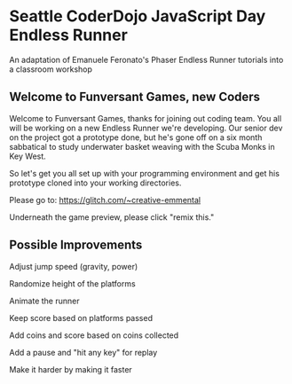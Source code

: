 # Seattle CoderDojo JavaScript Day Endless Runner
An adaptation of Emanuele Feronato's Phaser Endless Runner tutorials into a classroom workshop

## Welcome to Funversant Games, new Coders

Welcome to Funversant Games, thanks for joining out coding team. You all will be working on a new Endless Runner we're developing. Our senior dev on the project got a prototype done, but he's gone off on a six month sabbatical to study underwater basket weaving with the Scuba Monks in Key West.

So let's get you all set up with your programming environment and get his prototype cloned into your working directories.

Please go to: [ https://glitch.com/~creative-emmental ]( https://glitch.com/~creative-emmental ) 

Underneath the game preview, please click "remix this."







## Possible Improvements

Adjust jump speed (gravity, power)

Randomize height of the platforms

Animate the runner

Keep score based on platforms passed

Add coins and score based on coins collected

Add a pause and "hit any key" for replay

Make it harder by making it faster

